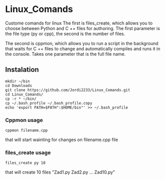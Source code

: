 # Linux_Comands
Custome comands for linux
The first is files_create, which allows you to choose between Python and C ++ files for authoring. The first parameter is the file type (py or cpp), the second is the number of files.

The second is cppmon, which allows you to run a script in the background that waits for C ++ files to change and automatically compiles and runs it in the console. Takes one parameter that is the full file name.

## Instalation
```
mkdir ~/bin
cd Downloads
git clone https://github.com/Jordi2233/Linux_Comands.git
cd Linux_Comands/
cp -r * ~/bin/
cp ~/.bash_profile ~/.bash_profile.copy
echo 'export PATH=$PATH":$HOME/bin"' >> ~/.bash_profile
```
### Cppmon usage
```
cppmon filename.cpp
```
that will start wainting for changes on filename.cpp file


### files_create usage
```
files_create py 10
```
that will create 10 files "Zad1.py Zad2.py ... Zad10.py"

